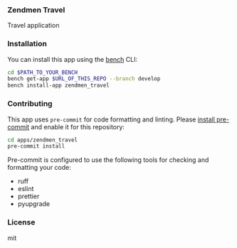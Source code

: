 ### Zendmen Travel

Travel application

### Installation

You can install this app using the [bench](https://github.com/frappe/bench) CLI:

```bash
cd $PATH_TO_YOUR_BENCH
bench get-app $URL_OF_THIS_REPO --branch develop
bench install-app zendmen_travel
```

### Contributing

This app uses `pre-commit` for code formatting and linting. Please [install pre-commit](https://pre-commit.com/#installation) and enable it for this repository:

```bash
cd apps/zendmen_travel
pre-commit install
```

Pre-commit is configured to use the following tools for checking and formatting your code:

- ruff
- eslint
- prettier
- pyupgrade

### License

mit
